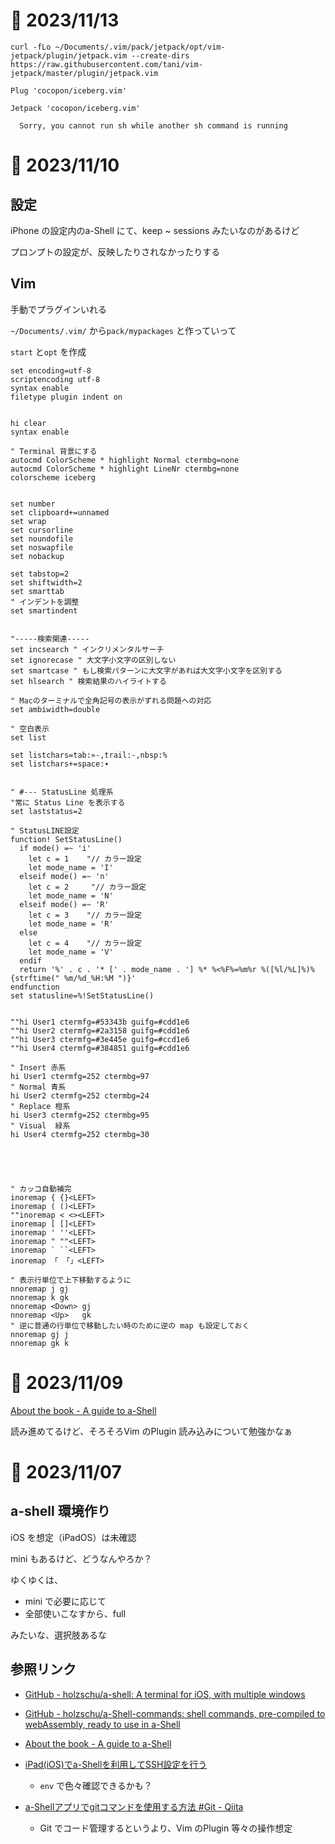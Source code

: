 # 📝 2023/11/13


```
curl -fLo ~/Documents/.vim/pack/jetpack/opt/vim-jetpack/plugin/jetpack.vim --create-dirs https://raw.githubusercontent.com/tani/vim-jetpack/master/plugin/jetpack.vim
```


```
Plug 'cocopon/iceberg.vim'
```


```
Jetpack 'cocopon/iceberg.vim'
```


```
  Sorry, you cannot run sh while another sh command is running

```



# 📝 2023/11/10


## 設定

iPhone の設定内のa-Shell にて、keep ~ sessions みたいなのがあるけど

プロンプトの設定が、反映したりされなかったりする


## Vim


手動でプラグインいれる


`~/Documents/.vim/` から`pack/mypackages` と作っていって

`start` と`opt` を作成

 
 
``` .vimrc
set encoding=utf-8
scriptencoding utf-8
syntax enable
filetype plugin indent on


hi clear
syntax enable

" Terminal 背景にする
autocmd ColorScheme * highlight Normal ctermbg=none
autocmd ColorScheme * highlight LineNr ctermbg=none
colorscheme iceberg


set number
set clipboard+=unnamed
set wrap
set cursorline
set noundofile
set noswapfile
set nobackup

set tabstop=2
set shiftwidth=2
set smarttab
" インデントを調整
set smartindent


"-----検索関連-----
set incsearch " インクリメンタルサーチ
set ignorecase " 大文字小文字の区別しない
set smartcase " もし検索パターンに大文字があれば大文字小文字を区別する
set hlsearch " 検索結果のハイライトする

" Macのターミナルで全角記号の表示がずれる問題への対応
set ambiwidth=double

" 空白表示
set list

set listchars=tab:»-,trail:-,nbsp:%
set listchars+=space:∙


" #--- StatusLine 処理系
"常に Status Line を表示する
set laststatus=2

" StatusLINE設定
function! SetStatusLine()
  if mode() =~ 'i'
    let c = 1    "// カラー設定
    let mode_name = 'I'
  elseif mode() =~ 'n'
    let c = 2     "// カラー設定
    let mode_name = 'N'
  elseif mode() =~ 'R'
    let c = 3    "// カラー設定
    let mode_name = 'R'
  else
    let c = 4    "// カラー設定
    let mode_name = 'V'
  endif
  return '%' . c . '* [' . mode_name . '] %* %<%F%=%m%r %([%l/%L]%)%{strftime(" %m/%d_%H:%M ")}'
endfunction
set statusline=%!SetStatusLine()


""hi User1 ctermfg=#53343b guifg=#cdd1e6
""hi User2 ctermfg=#2a3158 guifg=#cdd1e6
""hi User3 ctermfg=#3e445e guifg=#ccd1e6
""hi User4 ctermfg=#384851 guifg=#cdd1e6

" Insert 赤系
hi User1 ctermfg=252 ctermbg=97
" Normal 青系
hi User2 ctermfg=252 ctermbg=24
" Replace 橙系
hi User3 ctermfg=252 ctermbg=95
" Visual  緑系
hi User4 ctermfg=252 ctermbg=30





" カッコ自動補完
inoremap { {}<LEFT>
inoremap ( ()<LEFT>
""inoremap < <><LEFT>
inoremap [ []<LEFT>
inoremap ' ''<LEFT>
inoremap " ""<LEFT>
inoremap ` ``<LEFT>
inoremap 「 「」<LEFT>

" 表示行単位で上下移動するように
nnoremap j gj
nnoremap k gk
nnoremap <Down> gj
nnoremap <Up>   gk
" 逆に普通の行単位で移動したい時のために逆の map も設定しておく
nnoremap gj j
nnoremap gk k

```
   

# 📝 2023/11/09

[About the book - A guide to a-Shell](https://bianshen00009.gitbook.io/a-guide-to-a-shell/)

読み進めてるけど、そろそろVim のPlugin 読み込みについて勉強かなぁ

# 📝 2023/11/07

## a-shell 環境作り

iOS を想定（iPadOS）は未確認


mini もあるけど、どうなんやろか？

ゆくゆくは、

- mini で必要に応じて
- 全部使いこなすから、full


みたいな、選択肢あるな



## 参照リンク

- [GitHub - holzschu/a-shell: A terminal for iOS, with multiple windows](https://github.com/holzschu/a-shell)
- [GitHub - holzschu/a-Shell-commands: shell commands, pre-compiled to webAssembly, ready to use in a-Shell](https://github.com/holzschu/a-Shell-commands)
- [About the book - A guide to a-Shell](https://bianshen00009.gitbook.io/a-guide-to-a-shell/)




- [iPad(iOS)でa-Shellを利用してSSH設定を行う](https://zenn.dev/hashito/articles/e0c5fc0ca80a4e)
  - `env` で色々確認できるかも？
- [a-Shellアプリでgitコマンドを使用する方法 #Git - Qiita](https://qiita.com/7rikazhexde/items/a8d2cebdb57cc28a801a)
  - Git でコード管理するというより、Vim のPlugin 等々の操作想定 

  
